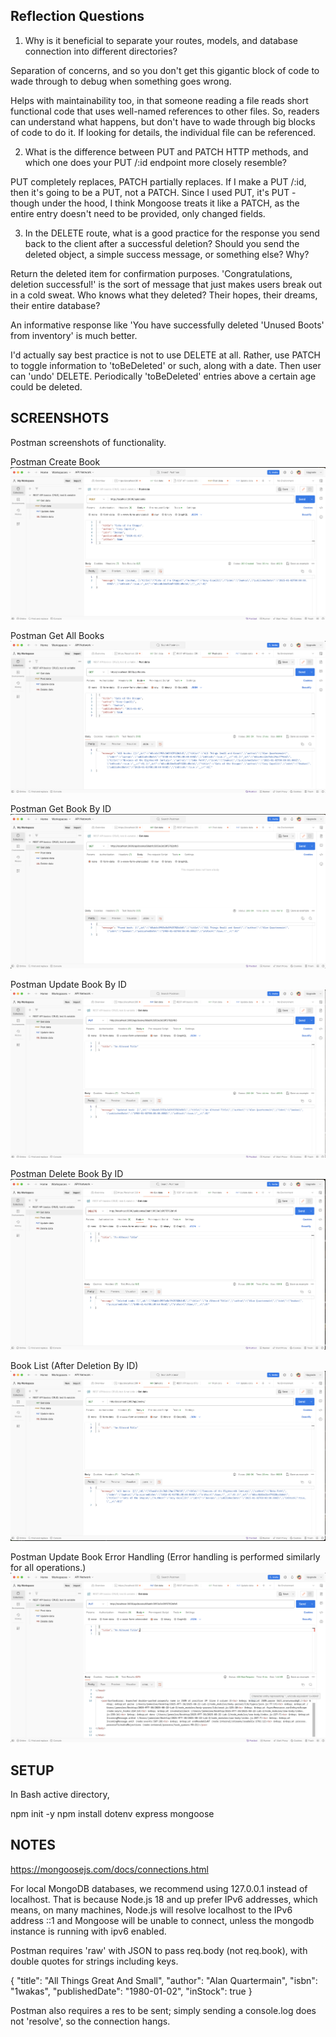## Reflection Questions

1.  Why is it beneficial to separate your routes, models, and database connection into different directories?

Separation of concerns, and so you don't get this gigantic block of code to wade through to debug when something goes wrong.

Helps with maintainability too, in that someone reading a file reads short functional code that uses well-named references to other files.  So, readers can understand what happens, but don't have to wade through big blocks of code to do it.  If looking for details, the individual file can be referenced.

2.  What is the difference between PUT and PATCH HTTP methods, and which one does your PUT /:id endpoint more closely resemble?

PUT completely replaces, PATCH partially replaces.  If I make a PUT /:id, then it's going to be a PUT, not a PATCH.  Since I used PUT, it's PUT - though under the hood, I think Mongoose treats it like a PATCH, as the entire entry doesn't need to be provided, only changed fields.

3.  In the DELETE route, what is a good practice for the response you send back to the client after a successful deletion? Should you send the deleted object, a simple success message, or something else? Why?

Return the deleted item for confirmation purposes.  'Congratulations, deletion successful!' is the sort of message that just makes users break out in a cold sweat.  Who knows what they deleted?  Their hopes, their dreams, their entire database?

An informative response like 'You have successfully deleted 'Unused Boots' from inventory' is much better.

I'd actually say best practice is not to use DELETE at all.  Rather, use PATCH to toggle information to 'toBeDeleted' or such, along with a date.  Then user can 'undo' DELETE.  Periodically 'toBeDeleted' entries above a certain age could be deleted.

## SCREENSHOTS

Postman screenshots of functionality.

Postman Create Book
![Postman Create Book](./postmanCreateBook.png)

Postman Get All Books
![Postman Get All Books](./postmanGetAllBooks.png)

Postman Get Book By ID
![Postman Get Book By ID](./postmanGetBook.png)

Postman Update Book By ID
![Postman Update Book By ID](./postmanUpdateBook.png)

Postman Delete Book By ID
![Postman Delete Book By ID](./postmanDeleteBook.png)

Book List (After Deletion By ID)
![Book LIst After Deletion By ID](./postmanDeleteBookAfterDeletion.png)

Postman Update Book Error Handling (Error handling is performed similarly for all operations.)
![Postman Error Handling](./postmanUpdateBookErrorHandling.png)

## SETUP

In Bash active directory,

npm init -y
npm install dotenv express mongoose

## NOTES

https://mongoosejs.com/docs/connections.html

For local MongoDB databases, we recommend using 127.0.0.1 instead of localhost. That is because Node.js 18 and up prefer IPv6 addresses, which means, on many machines, Node.js will resolve localhost to the IPv6 address ::1 and Mongoose will be unable to connect, unless the mongodb instance is running with ipv6 enabled.

Postman requires 'raw' with JSON to pass req.body (not req.book), with double quotes for strings including keys.

  {
    "title": "All Things Great And Small",
    "author": "Alan Quartermain",
    "isbn": "1wakas",
    "publishedDate": "1980-01-02",
    "inStock": true
  }

  Postman also requires a res to be sent; simply sending a console.log does not 'resolve', so the connection hangs.